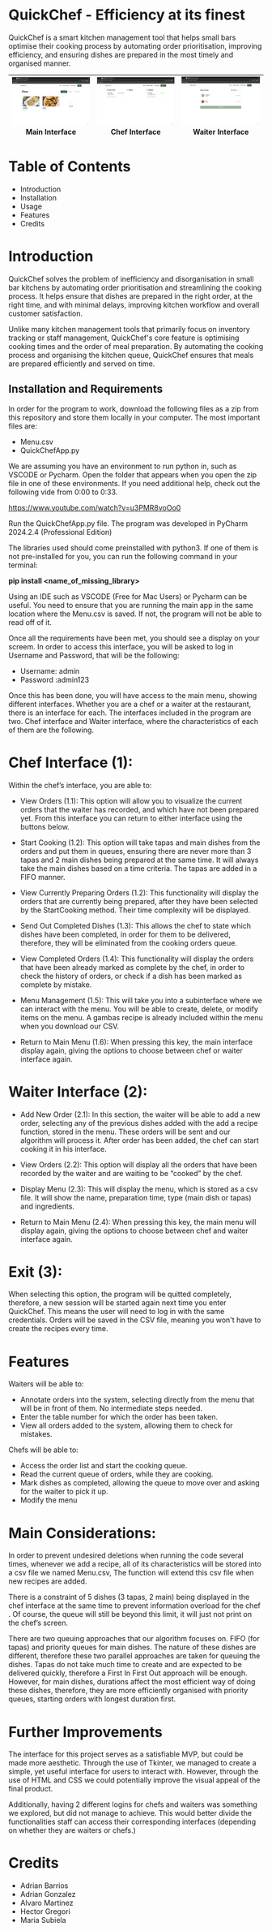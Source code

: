 # QuickChef - Efficiency at its finest
QuickChef is a smart kitchen management tool that helps small bars optimise their cooking process by automating order prioritisation, improving efficiency, and ensuring dishes are prepared in the most timely and organised manner.

| [![Image 1](Media/MainInterface.png)](Media/MainInterface.png) Main Interface | [![Image 2](Media/ChefInterface.png)](Media/ChefInterface.png) Chef Interface | [![Image 3](Media/WaiterInterface.png)](Media/WaiterInterface.png) Waiter Interface |
|----------------------------------------------------------|----------------------------------------------------------|----------------------------------------------------------|

# Table of Contents
* Introduction
* Installation
* Usage
* Features
* Credits
  
# Introduction
QuickChef solves the problem of inefficiency and disorganisation in small bar kitchens by automating order prioritisation and streamlining the cooking process. It helps ensure that dishes are prepared in the right order, at the right time, and with minimal delays, improving kitchen workflow and overall customer satisfaction.

Unlike many kitchen management tools that primarily focus on inventory tracking or staff management, QuickChef's core feature is optimising cooking times and the order of meal preparation. By automating the cooking process and organising the kitchen queue, QuickChef ensures that meals are prepared efficiently and served on time.

## Installation and Requirements
In order for the program to work, download the following files as a zip from this repository and store them locally in your computer. The most important files are:
* Menu.csv
* QuickChefApp.py

We are assuming you have an environment to run python in, such as VSCODE or Pycharm. Open the folder that appears when you open the zip file in one of these environments. If you need additional help, check out the following vide from 0:00 to 0:33.

https://www.youtube.com/watch?v=u3PMR8voOo0

Run the QuickChefApp.py file. The program was developed in PyCharm 2024.2.4 (Professional Edition)

The libraries used should come preinstalled with python3. If one of them is not pre-installed for you, you can run the following command in your terminal:

**pip install <name_of_missing_library>**

Using an IDE such as VSCODE (Free for Mac Users) or Pycharm can be useful. You need to ensure that you are running the main app in the same location where the Menu.csv is saved. If not, the program will not be able to read off of it.

Once all the requirements have been met, you should see a display on your screem. In order to access this interface, you will be asked to log in Username and Password, that will be the following:
* Username: admin
* Password :admin123

Once this has been done, you will have access to the main menu, showing different interfaces.
Whether you are a chef or a waiter at the restaurant, there is an interface for each. The interfaces included in the program are two. Chef interface and Waiter interface, where the characteristics of each of them are the following.

# Chef Interface (1):
Within the chef’s interface, you are able to:

* View Orders (1.1): This option will allow you to visualize the current orders that the waiter has recorded, and which have not been prepared yet. From this interface you can return to either interface using the buttons below.

* Start Cooking (1.2): This option will take tapas and main dishes from the orders and put them in queues, ensuring there are never more than 3 tapas and 2 main dishes being prepared at the same time. It will always take the main dishes based on a time criteria. The tapas are added in a FIFO manner.

* View Currently Preparing Orders (1.2): This functionality will display the orders that are currently being prepared, after they have been selected by the StartCooking method. Their time complexity will be displayed.

* Send Out Completed Dishes (1.3): This allows the chef to state which dishes have been completed, in order for them to be delivered, therefore, they will be eliminated from the cooking orders queue.

* View Completed Orders (1.4): This functionality will display the orders that have been already marked as complete by the chef, in order to check the history of orders, or check if a dish has been marked as complete by mistake.

* Menu Management (1.5): This will take you into a subinterface where we can interact with the menu. You will be able to create, delete, or modify items on the menu. A gambas recipe is already included within the menu when you download our CSV.

* Return to Main Menu (1.6): When pressing this key, the main interface display again, giving the options to choose between chef or waiter interface again.

# Waiter Interface (2): 

* Add New Order (2.1): In this section, the waiter will be able to add a new order, selecting any of the previous dishes added with the add a recipe function, stored in the menu. These orders will be sent and our algorithm will process it. After order has been added, the chef can start cooking it in his interface.

* View Orders (2.2): This option will display all the orders that have been recorded by the waiter and are waiting to be “cooked” by the chef.

* Display Menu (2.3): This will display the menu, which is stored as a csv file. It will show the name, preparation time, type (main dish or tapas) and ingredients.

* Return to Main Menu (2.4): When pressing this key, the main menu will display again, giving the options to choose between chef and waiter interface again.

# Exit (3):
When selecting this option, the program will be quitted completely, therefore, a new session will be started again next time you enter QuickChef. This means the user will need to log in with the same credentials. Orders will be saved in the CSV file, meaning you won't have to create the recipes every time.

# Features
Waiters will be able to: 

* Annotate orders into the system, selecting directly from the menu that will be in front of them. No intermediate steps needed.
* Enter the table number for which the order has been taken.
* View all orders added to the system, allowing them to check for mistakes.

Chefs will be able to: 

* Access the order list and start the cooking queue.
* Read the current queue of orders, while they are cooking.
* Mark dishes as completed, allowing the queue to move over and asking for the waiter to pick it up.
* Modify the menu

# Main Considerations:
In order to prevent undesired deletions when running the code several times, whenever we add a recipe, all of its characteristics will be stored into a csv file we named Menu.csv, The function will extend this csv file when new recipes are added. 

There is a constraint of 5 dishes (3 tapas, 2 main) being displayed in the chef interface at the same time to  prevent information overload for the chef . Of course, the queue will still be beyond this limit, it will just not print on the chef’s screen.

There are two queuing approaches that our algorithm focuses on. FIFO (for tapas) and priority queues for main dishes. The nature of these dishes are different, therefore these two parallel approaches are taken for queuing the dishes. Tapas do not take much time to create and are expected to be delivered quickly, therefore a First In First Out approach will be enough. However, for main dishes, durations affect the most efficient way of doing these dishes, therefore, they are more efficiently organised with priority queues, starting orders with longest duration first.

# Further Improvements

The interface for this project serves as a satisfiable MVP, but could be made more aesthetic. Through the use of Tkinter, we managed to create a simple, yet useful interface for users to interact with. However, through the use of  HTML and CSS we could potentially improve the visual appeal of the final product.

Additionally, having 2 different logins for chefs and waiters was something we explored, but did not manage to achieve. This would better divide the functionalities staff can access their corresponding interfaces (depending on whether they are waiters or chefs.)

# Credits
* Adrian Barrios
* Adrian Gonzalez
* Alvaro Martinez
* Hector Gregori
* Maria Subiela




